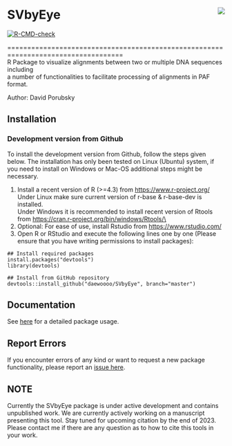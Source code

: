 # SVbyEye <img src="man/figures/SVbyEye_online.png" align="right"/>

<!-- badges: start -->
[![R-CMD-check](https://github.com/daewoooo/SVbyEye/actions/workflows/R-CMD-check.yaml/badge.svg)](https://github.com/daewoooo/SVbyEye/actions/workflows/R-CMD-check.yaml)
<!-- badges: end -->

===================================================================================\
R Package to visualize alignments between two or multiple DNA sequences including \
a number of functionalities to facilitate processing of alignments in PAF format.

Author: David Porubsky

## Installation

### Development version from Github
To install the development version from Github, follow the steps given below. The installation has only been tested on Linux (Ubuntu) system, if you need to install on Windows or Mac-OS additional steps might be necessary.

1. Install a recent version of R (>=4.3) from https://www.r-project.org/  
   Under Linux make sure current version of r-base & r-base-dev is installed.  
   Under Windows it is recommended to install recent version of Rtools from https://cran.r-project.org/bin/windows/Rtools/\
2. Optional: For ease of use, install Rstudio from https://www.rstudio.com/
3. Open R or RStudio and execute the following lines one by one (Please ensure that you have writing permissions to install packages):

```{r}
## Install required packages
install.packages("devtools")
library(devtools)

## Install from GitHub repository
devtools::install_github("daewoooo/SVbyEye", branch="master")
```	  

## Documentation
See [here](https://htmlpreview.github.io/?https://github.com/daewoooo/SVbyEye/blob/master/man/doc/SVbyEye.html) for a detailed package usage.
	
## Report Errors
If you encounter errors of any kind or want to request a new package functionality, please report an [issue here](https://github.com/daewoooo/SVbyEye/issues/new).

## NOTE
Currently the SVbyEye package is under active development and contains unpublished work. We are currently actively working on a manuscript presenting this tool. Stay tuned for upcoming citation by the end of 2023. Please contact me if there are any question as to how to cite this tools in your work. 

